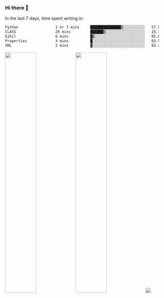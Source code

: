 ### Hi there 👋

In the last 7 days, time spent writing in:

<!--START_SECTION:waka-->

```txt
Python                 1 hr 7 mins     ██████████████▒░░░░░░░░░░   57.55 %
CLASS                  29 mins         ██████▒░░░░░░░░░░░░░░░░░░   25.17 %
Ezhil                  6 mins          █▒░░░░░░░░░░░░░░░░░░░░░░░   05.63 %
Properties             4 mins          █░░░░░░░░░░░░░░░░░░░░░░░░   03.59 %
XML                    2 mins          ▓░░░░░░░░░░░░░░░░░░░░░░░░   02.41 %
```

<!--END_SECTION:waka-->

<img src="https://wakatime.com/share/@jimtje/5d0c92de-08f8-4a72-8f2f-6a9693d1e318.svg" width=45% height=45%> <img src="https://wakatime.com/share/@jimtje/501498ae-bda5-4da7-a89d-b40bcdd5556d.svg" width=45% height=45%>
![](https://hit.yhype.me/github/profile?user_id=43537315)
